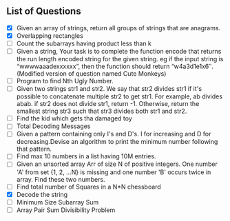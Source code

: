 
## List of Questions
- [x] Given an array of strings, return all groups of strings that are anagrams.
- [x] Overlapping rectangles
- [ ] Count the subarrays having product less than k
- [ ] Given a string, Your task is to  complete the function encode that returns the run length encoded string for the given string.
eg if the input string is “wwwwaaadexxxxxx”, then the function should return “w4a3d1e1x6″.(Modified version of question named Cute Monkeys)
- [ ] Program to find Nth Ugly Number.
- [ ] Given two strings str1 and str2. We say that str2 divides str1 if it's possible
            to          concatenate multiple str2 to get str1. For example, ab divides abab. 
           if str2 does not divide str1, return -1. Otherwise, return the smallest string 
           str3 such that str3 divides both str1 and str2.
- [ ] Find the kid which gets tha damaged toy
- [ ] Total Decoding Messages 
- [ ] Given a pattern containing only I's and D's. I for increasing and D 
         for decreasing.Devise an algorithm to print the minimum number following
        that pattern.
- [ ] Find max 10 numbers in a list having 10M entries.
- [ ] Given an unsorted array Arr of size N of positive integers. One number 
         'A' from     set {1, 2, …N} is missing and one number 'B' 
        occurs twice in array. Find these two numbers.
- [ ] Find total number of Squares in a N*N chessboard
- [x] Decode the string
- [ ] Minimum Size Subarray Sum
- [ ] Array Pair Sum Divisibility Problem